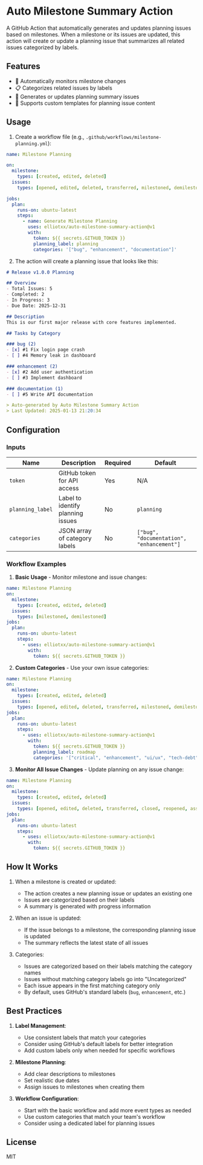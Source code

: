 # Auto Milestone Summary Action

A GitHub Action that automatically generates and updates planning issues based on milestones. When a milestone or its issues are updated, this action will create or update a planning issue that summarizes all related issues categorized by labels.

## Features

- 🔄 Automatically monitors milestone changes
- 📋 Categorizes related issues by labels
- 📝 Generates or updates planning summary issues
- 🎨 Supports custom templates for planning issue content

## Usage

1. Create a workflow file (e.g., `.github/workflows/milestone-planning.yml`):

```yaml
name: Milestone Planning

on:
  milestone:
    types: [created, edited, deleted]
  issues:
    types: [opened, edited, deleted, transferred, milestoned, demilestoned]

jobs:
  plan:
    runs-on: ubuntu-latest
    steps:
      - name: Generate Milestone Planning
        uses: elliotxx/auto-milestone-summary-action@v1
        with:
          token: ${{ secrets.GITHUB_TOKEN }}
          planning_label: planning
          categories: '["bug", "enhancement", "documentation"]'
```

2. The action will create a planning issue that looks like this:

```markdown
# Release v1.0.0 Planning

## Overview
- Total Issues: 5
- Completed: 2
- In Progress: 3
- Due Date: 2025-12-31

## Description
This is our first major release with core features implemented.

## Tasks by Category

### bug (2)
- [x] #1 Fix login page crash
- [ ] #4 Memory leak in dashboard

### enhancement (2)
- [x] #2 Add user authentication
- [ ] #3 Implement dashboard

### documentation (1)
- [ ] #5 Write API documentation

> Auto-generated by Auto Milestone Summary Action
> Last Updated: 2025-01-13 21:20:34
```

## Configuration

### Inputs

| Name | Description | Required | Default |
|------|-------------|----------|---------|
| `token` | GitHub token for API access | Yes | N/A |
| `planning_label` | Label to identify planning issues | No | `planning` |
| `categories` | JSON array of category labels | No | `["bug", "documentation", "enhancement"]` |

### Workflow Examples

1. **Basic Usage** - Monitor milestone and issue changes:
```yaml
name: Milestone Planning
on:
  milestone:
    types: [created, edited, deleted]
  issues:
    types: [milestoned, demilestoned]
jobs:
  plan:
    runs-on: ubuntu-latest
    steps:
      - uses: elliotxx/auto-milestone-summary-action@v1
        with:
          token: ${{ secrets.GITHUB_TOKEN }}
```

2. **Custom Categories** - Use your own issue categories:
```yaml
name: Milestone Planning
on:
  milestone:
    types: [created, edited, deleted]
  issues:
    types: [opened, edited, deleted, transferred, milestoned, demilestoned]
jobs:
  plan:
    runs-on: ubuntu-latest
    steps:
      - uses: elliotxx/auto-milestone-summary-action@v1
        with:
          token: ${{ secrets.GITHUB_TOKEN }}
          planning_label: roadmap
          categories: '["critical", "enhancement", "ui/ux", "tech-debt"]'
```

3. **Monitor All Issue Changes** - Update planning on any issue change:
```yaml
name: Milestone Planning
on:
  milestone:
    types: [created, edited, deleted]
  issues:
    types: [opened, edited, deleted, transferred, closed, reopened, assigned, unassigned, labeled, unlabeled, milestoned, demilestoned]
jobs:
  plan:
    runs-on: ubuntu-latest
    steps:
      - uses: elliotxx/auto-milestone-summary-action@v1
        with:
          token: ${{ secrets.GITHUB_TOKEN }}
```

## How It Works

1. When a milestone is created or updated:
   - The action creates a new planning issue or updates an existing one
   - Issues are categorized based on their labels
   - A summary is generated with progress information

2. When an issue is updated:
   - If the issue belongs to a milestone, the corresponding planning issue is updated
   - The summary reflects the latest state of all issues

3. Categories:
   - Issues are categorized based on their labels matching the category names
   - Issues without matching category labels go into "Uncategorized"
   - Each issue appears in the first matching category only
   - By default, uses GitHub's standard labels (`bug`, `enhancement`, etc.)

## Best Practices

1. **Label Management**:
   - Use consistent labels that match your categories
   - Consider using GitHub's default labels for better integration
   - Add custom labels only when needed for specific workflows

2. **Milestone Planning**:
   - Add clear descriptions to milestones
   - Set realistic due dates
   - Assign issues to milestones when creating them

3. **Workflow Configuration**:
   - Start with the basic workflow and add more event types as needed
   - Use custom categories that match your team's workflow
   - Consider using a dedicated label for planning issues

## License

MIT
